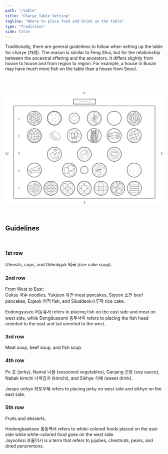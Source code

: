 ```yaml
---
path: "/table"
title: "Charye Table Setting"
tagline: "Where to place food and drink on the table"
type: "Traditions"
side: false
---
```


<p>
Traditionally, there are general guidelines to follow when setting up the table for charye (차례). The reason is similar to Feng Shui, but for the relationship between the ancestral offering and the ancestors. It differs slightly from house to house and from region to region. For example, a house in Busan may have much more fish on the table than a house from Seoul.
</p>

</br></br>

![Table](table.png)

</br>


<h2 class="blog-header--2">Guidelines</h2></br>
<h3 class="blog-header--3">1st row</h3>
<p>Utensils, cups, and Ddeokguk 떡국 (rice cake soup).</p>
<h3 class="blog-header--3">2nd row</h3>
<p>From West to East:</br>
 Guksu 국수 noodles, Yukjeon 육전 meat pancakes, Sojeon 소전 beef pancakes, Eojeok 어적 fish, and Siluddeok시루떡 rice cake.</p> 
 <p>Eodongyuseo 어동유서 refers to placing fish on the east side and meat on west side, while Dongduseomi 동두서미 refers to placing the fish head oriented to the east and tail oriented to the west.</p>
<h3 class="blog-header--3">3rd row</h3>
<p>Meat soup, beef soup, and fish soup.</p>
<h3 class="blog-header--3">4th row</h3>
<p>Po 포 (jerky), Namul 나물 (seasoned vegetables), Ganjang 간장 (soy sauce), Nabak kimchi 나박김치 (kimchi), and Sikhye 식혜 (sweet drink).</p>
<p>Jwapo oohye 좌포우혜 refers to placing jerky on west side and sikhye on the east side.</p>
<h3 class="blog-header--3">5th row</h3>
<p>Fruits and desserts.</p> 
<p>Hodongbaekseo 홓동백서 refers to white-colored foods placed on the east side while white-colored food goes on the west side.</br>Joyoolissi 조율이시 is a term that refers to jujubes, chestnuts, pears, and dried persimmons.</p>